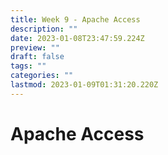 ```yaml
---
title: Week 9 - Apache Access
description: ""
date: 2023-01-08T23:47:59.224Z
preview: ""
draft: false
tags: ""
categories: ""
lastmod: 2023-01-09T01:31:20.220Z
---
```

# Apache Access
